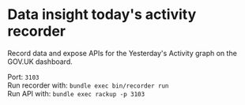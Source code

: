 # Data insight today's activity recorder

Record data and expose APIs for the Yesterday's Activity graph on the GOV.UK dashboard.

Port: `3103`  
Run recorder with: `bundle exec bin/recorder run`  
Run API with: `bundle exec rackup -p 3103`  
